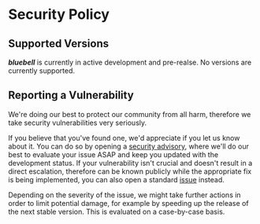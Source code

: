 # Security Policy

## Supported Versions

***bluebell*** is currently in active development and pre-realse. No versions are currently supported.

## Reporting a Vulnerability

We're doing our best to protect our community from all harm, therefore we take security vulnerabilities very seriously.

If you believe that you've found one, we'd appreciate if you let us know about it. You can do so by opening a [security advisory](https://github.com/sPrizio/bluebell/security/advisories/new), where we'll do our best to evaluate your issue ASAP and keep you updated with the development status. If your vulnerability isn't crucial and doesn't result in a direct escalation, therefore can be known publicly while the appropriate fix is being implemented, you can also open a standard [issue](https://github.com/sPrizio/bluebell/issues/new/choose) instead.

Depending on the severity of the issue, we might take further actions in order to limit potential damage, for example by speeding up the release of the next stable version. This is evaluated on a case-by-case basis.
